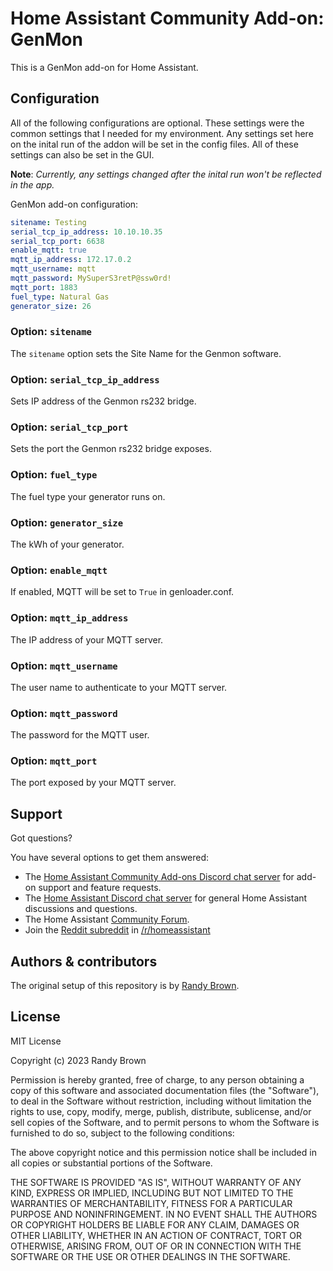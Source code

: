 # Home Assistant Community Add-on: GenMon

This is a GenMon add-on for Home Assistant.

## Configuration

All of the following configurations are optional. These settings were the common
settings that I needed for my environment. Any settings set here on the inital run
of the addon will be set in the config files. All of these settings can also be
set in the GUI.

**Note**: _Currently, any settings changed after the inital run won't be reflected in the app._

GenMon add-on configuration:

```yaml
sitename: Testing
serial_tcp_ip_address: 10.10.10.35
serial_tcp_port: 6638
enable_mqtt: true
mqtt_ip_address: 172.17.0.2
mqtt_username: mqtt
mqtt_password: MySuperS3retP@ssw0rd!
mqtt_port: 1883
fuel_type: Natural Gas
generator_size: 26
```

### Option: `sitename`

The `sitename` option sets the Site Name for the Genmon software.

### Option: `serial_tcp_ip_address`

Sets IP address of the Genmon rs232 bridge.

### Option: `serial_tcp_port`

Sets the port the Genmon rs232 bridge exposes.

### Option: `fuel_type`

The fuel type your generator runs on.

### Option: `generator_size`

The kWh of your generator.

### Option: `enable_mqtt`

If enabled, MQTT will be set to `True` in genloader.conf.

### Option: `mqtt_ip_address`

The IP address of your MQTT server.

### Option: `mqtt_username`

The user name to authenticate to your MQTT server.

### Option: `mqtt_password`

The password for the MQTT user.

### Option: `mqtt_port`

The port exposed by your MQTT server.

## Support

Got questions?

You have several options to get them answered:

- The [Home Assistant Community Add-ons Discord chat server][discord] for add-on
  support and feature requests.
- The [Home Assistant Discord chat server][discord-ha] for general Home
  Assistant discussions and questions.
- The Home Assistant [Community Forum][forum].
- Join the [Reddit subreddit][reddit] in [/r/homeassistant][reddit]

## Authors & contributors

The original setup of this repository is by [Randy Brown][randy].

## License

MIT License

Copyright (c) 2023 Randy Brown

Permission is hereby granted, free of charge, to any person obtaining a copy
of this software and associated documentation files (the "Software"), to deal
in the Software without restriction, including without limitation the rights
to use, copy, modify, merge, publish, distribute, sublicense, and/or sell
copies of the Software, and to permit persons to whom the Software is
furnished to do so, subject to the following conditions:

The above copyright notice and this permission notice shall be included in all
copies or substantial portions of the Software.

THE SOFTWARE IS PROVIDED "AS IS", WITHOUT WARRANTY OF ANY KIND, EXPRESS OR
IMPLIED, INCLUDING BUT NOT LIMITED TO THE WARRANTIES OF MERCHANTABILITY,
FITNESS FOR A PARTICULAR PURPOSE AND NONINFRINGEMENT. IN NO EVENT SHALL THE
AUTHORS OR COPYRIGHT HOLDERS BE LIABLE FOR ANY CLAIM, DAMAGES OR OTHER
LIABILITY, WHETHER IN AN ACTION OF CONTRACT, TORT OR OTHERWISE, ARISING FROM,
OUT OF OR IN CONNECTION WITH THE SOFTWARE OR THE USE OR OTHER DEALINGS IN THE
SOFTWARE.

[addon-badge]: https://my.home-assistant.io/badges/supervisor_addon.svg
[addon]: https://my.home-assistant.io/redirect/supervisor_addon/?addon=a0d7b954_example&repository_url=https%3A%2F%2Fgithub.com%2Fhassio-addons%2Frepository
[contributors]: https://github.com/hassio-addons/addon-example/graphs/contributors
[discord-ha]: https://discord.gg/c5DvZ4e
[discord]: https://discord.me/hassioaddons
[forum]: https://community.home-assistant.io/t/repository-community-hass-io-add-ons/24705?u=frenck
[randy]: https://github.com/slamdf150xc/
[issue]: https://github.com/hassio-addons/addon-example/issues
[reddit]: https://reddit.com/r/homeassistant
[releases]: https://github.com/hassio-addons/addon-example/releases
[semver]: http://semver.org/spec/v2.0.0.html

